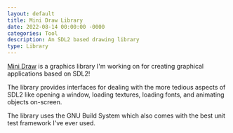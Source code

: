 ```yaml
---
layout: default
title: Mini Draw Library
date: 2022-08-14 00:00:00 -0000
categories: Tool
description: An SDL2 based drawing library
type: Library
---
```


[Mini Draw](https://github.com/dangarbri/mini-draw/) is a graphics library I'm working on for
creating graphical applications based on SDL2!

The library provides interfaces for dealing with the
more tedious aspects of SDL2 like opening a window,
loading textures, loading fonts, and animating objects
on-screen.

The library uses the GNU Build System which also comes
with the best unit test framework I've ever used.

